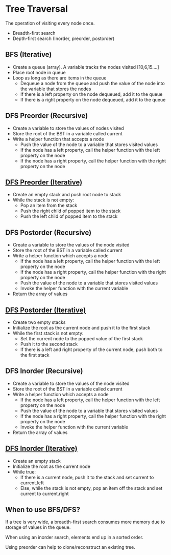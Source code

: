 # Tree Traversal

The operation of visiting every node once.

-   Breadth-first search
-   Depth-first search (Inorder, preorder, postorder)

## BFS (Iterative)

-   Create a queue (array). A variable tracks the nodes visited [10,6,15....]
-   Place root node in queue
-   Loop as long as there are items in the queue
    -   Dequeue a node from the queue and push the value of the node into the variable that stores the nodes
    -   If there is a left property on the node dequeued, add it to the queue
    -   If there is a right property on the node dequeued, add it to the queue

## DFS Preorder (Recursive)

-   Create a variable to store the values of nodes visited
-   Store the root of the BST in a variable called current
-   Write a helper function that accepts a node
    -   Push the value of the node to a variable that stores visited values
    -   If the node has a left property, call the helper function with the left property on the node
    -   If the node has a right property, call the helper function with the right property on the node

## [DFS Preorder (Iterative)](https://www.geeksforgeeks.org/iterative-preorder-traversal/)

-   Create an empty stack and push root node to stack
-   While the stack is not empty:
    -   Pop an item from the stack
    -   Push the right child of popped item to the stack
    -   Push the left child of popped item to the stack

## DFS Postorder (Recursive)

-   Create a variable to store the values of the node visited
-   Store the root of the BST in a variable called current
-   Write a helper function which accepts a node
    -   If the node has a left property, call the helper function with the left property on the node
    -   If the node has a right property, call the helper function with the right property on the node
    -   Push the value of the node to a variable that stores visited values
    -   Invoke the helper function with the current variable
-   Return the array of values

## [DFS Postorder (Iterative)](https://www.geeksforgeeks.org/iterative-postorder-traversal/?ref=lbp)

-   Create two empty stacks
-   Initialize the root as the current node and push it to the first stack
-   While the first stack is not empty:
    -   Set the current node to the popped value of the first stack
    -   Push it to the second stack
    -   If there is a left and right property of the current node, push both to the first stack

## DFS Inorder (Recursive)

-   Create a variable to store the values of the node visited
-   Store the root of the BST in a variable called current
-   Write a helper function which accepts a node
    -   If the node has a left property, call the helper function with the left property on the node
    -   Push the value of the node to a variable that stores visited values
    -   If the node has a right property, call the helper function with the right property on the node
    -   Invoke the helper function with the current variable
-   Return the array of values

## [DFS Inorder (Iterative)](https://www.geeksforgeeks.org/inorder-tree-traversal-without-recursion/)

-   Create an empty stack
-   Initialize the root as the current node
-   While true:
    -   If there is a current node, push it to the stack and set current to current.left
    -   Else, while the stack is not empty, pop an item off the stack and set current to current.right

## When to use BFS/DFS?

If a tree is very wide, a breadth-first search consumes more memory due to storage of values in the queue.

When using an inorder search, elements end up in a sorted order.

Using preorder can help to clone/reconstruct an existing tree.
